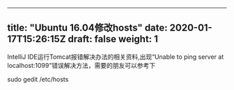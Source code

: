 
---
title: "Ubuntu 16.04修改hosts"
date: 2020-01-17T15:26:15Z
draft: false
weight: 1
---

IntelliJ IDE运行Tomcat报错解决办法的相关资料,出现“Unable to ping server at localhost:1099”错误解决方法，需要的朋友可以参考下




sudo gedit /etc/hosts
























